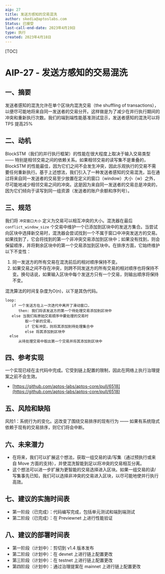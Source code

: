 ```yaml
---
aip: 27
title: 发送方感知的交易混洗
author: skedia@aptoslabs.com
Status: 已接受
last-call-end-date: 2023年4月19日
type: 执行
created: 2023年4月18日
---
```


[TOC]

# AIP-27 - 发送方感知的交易混洗

## 一、摘要

发送者感知的混洗允许在单个区块内混洗交易（the shuffling of transactions），以便尽可能地将来自同一发送者的交易分开。这样做是为了减少在并行执行期间的冲突和重新执行次数。我们的端到端性能基准测试显示，发送者感知的混洗可以将 TPS 提高25%



## 二、动机

BlockSTM（我们的并行执行框架）的性能在很大程度上取决于输入交易类型 —— 特别是相邻交易之间的依赖关系。如果相邻交易的读写集不是重叠的，BlockSTM 的性能最佳，因为它们之间不会发生冲突，因此乐观执行的交易不需要任何重新执行。基于上述想法，我们引入了一种发送者感知的交易混洗，旨在通过将来自同一发送者的交易至少放置在定义的窗口（window）大小（w）之外，尽可能地减少相邻交易之间的冲突。这是因为来自同一发送者的交易总是冲突的，因为它们倾向于读写到同一组资源（发送者的账户余额和序列号）。



## 三、规范

我们将 `冲突窗口大小` 定义为交易可以相互冲突的大小。混洗器在最后 `conflict_window_size` 个交易中维护一个已添加到区块中的发送方集合。当尝试向区块中选择新交易时，混洗器会尝试找到一个不属于窗口中冲突发送方的交易。如果找到了，它会将找到的第一个非冲突交易添加到区块中；如果没有找到，则会保留顺序，并将剩余区块中的第一个交易添加到区块中。在排序方面，它始终维护以下不变性：

1. 同一发送方的所有交易在混洗前后的相对顺序保持不变。
2. 如果交易之间不存在冲突，则跨不同发送方的所有交易的相对顺序也将保持不变。换句话说，如果输入区块中每个发送方只有一个交易，则输出顺序将保持不变。

混洗算法的时间复杂度为O(n)，以下是其伪代码。

```
loop:
   if 一个发送方在上一次迭代中离开了滑动窗口，
      then: 我们将该发送方的第一个待处理交易添加到区块中
   else 当我们有原始交易顺序中要处理的交易时
         取一个新的交易，
         if 它有冲突，则将其添加到待处理集合中
         else 将其添加到区块中
  else
      从待处理交易中取出第一个交易并将其添加到区块中
```

## 四、参考实现

一个实现已经在主代码中完成。它受到链上配置的限制，因此在网络上执行治理提案之前不会生效。

- [https://github.com/aptos-labs/aptos-core/pull/6518](https://github.com/aptos-labs/aptos-core/pull/6518)



## 五、风险和缺陷

风险1：系统行为的变化。这改变了围绕交易排序的现有行为 —— 如果有系统隐式依赖于现有的交易排序，则它们将会中断。



## 六、未来潜力

- 在将来，我们可以扩展这个想法，获取一组交易的读/写集（通过预执行或来自 Move 方面的支持），并使混洗智能到足以将冲突的交易相互分离。
- 这个想法可以进一步扩展为更智能的交易选择进入区块。如果一组交易的读/写集事先已知，我们可以选择非冲突的交易进入区块，以尽可能地使并行执行高效。



## 七、建议的实施时间表

- 第一阶段（已完成）：代码编写完成，包括单元测试和端到端测试
- 第二阶段（已完成）：在 Previewnet 上进行性能验证



## 八、建议的部署时间表

- 第一阶段（计划中）：剪切到 v1.4 版本发布
- 第二阶段（计划中）：在 devnet 上进行链上配置更改
- 第三阶段（计划中）：在 testnet 上进行链上配置更改
- 第四阶段（计划中）：通过治理提案在 mainnet 上进行链上配置更改